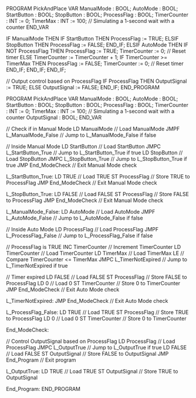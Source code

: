 PROGRAM PickAndPlace
VAR
    ManualMode : BOOL;
    AutoMode : BOOL;
    StartButton : BOOL;
    StopButton : BOOL;
    ProcessFlag : BOOL;
    TimerCounter : INT := 0;
    TimerMax : INT := 100; // Simulating a 1-second wait with a counter
END_VAR

IF ManualMode THEN
    IF StartButton THEN
        ProcessFlag := TRUE;
    ELSIF StopButton THEN
        ProcessFlag := FALSE;
    END_IF;
ELSIF AutoMode THEN
    IF NOT ProcessFlag THEN
        ProcessFlag := TRUE;
        TimerCounter := 0; // Reset timer
    ELSE
        TimerCounter := TimerCounter + 1;
        IF TimerCounter >= TimerMax THEN
            ProcessFlag := FALSE;
            TimerCounter := 0; // Reset timer
        END_IF;
    END_IF;
END_IF;

// Output control based on ProcessFlag
IF ProcessFlag THEN
    OutputSignal := TRUE;
ELSE
    OutputSignal := FALSE;
END_IF;
END_PROGRAM

PROGRAM PickAndPlace
VAR
    ManualMode : BOOL;
    AutoMode : BOOL;
    StartButton : BOOL;
    StopButton : BOOL;
    ProcessFlag : BOOL;
    TimerCounter : INT := 0;
    TimerMax : INT := 100; // Simulating a 1-second wait with a counter
    OutputSignal : BOOL;
END_VAR

// Check if in Manual Mode
LD ManualMode          // Load ManualMode
JMPF L_ManualMode_False // Jump to L_ManualMode_False if false

// Inside Manual Mode
LD StartButton         // Load StartButton
JMPC L_StartButton_True // Jump to L_StartButton_True if true
LD StopButton          // Load StopButton
JMPC L_StopButton_True  // Jump to L_StopButton_True if true
JMP End_ModeCheck       // Exit Manual Mode check

L_StartButton_True:
LD TRUE                // Load TRUE
ST ProcessFlag         // Store TRUE to ProcessFlag
JMP End_ModeCheck       // Exit Manual Mode check

L_StopButton_True:
LD FALSE               // Load FALSE
ST ProcessFlag         // Store FALSE to ProcessFlag
JMP End_ModeCheck       // Exit Manual Mode check

L_ManualMode_False:
LD AutoMode            // Load AutoMode
JMPF L_AutoMode_False   // Jump to L_AutoMode_False if false

// Inside Auto Mode
LD ProcessFlag         // Load ProcessFlag
JMPF L_ProcessFlag_False // Jump to L_ProcessFlag_False if false

// ProcessFlag is TRUE
INC TimerCounter       // Increment TimerCounter
LD TimerCounter        // Load TimerCounter
LD TimerMax            // Load TimerMax
LE                     // Compare TimerCounter <= TimerMax
JMPC L_TimerNotExpired  // Jump to L_TimerNotExpired if true

// Timer expired
LD FALSE               // Load FALSE
ST ProcessFlag         // Store FALSE to ProcessFlag
LD 0                   // Load 0
ST TimerCounter        // Store 0 to TimerCounter
JMP End_ModeCheck       // Exit Auto Mode check

L_TimerNotExpired:
JMP End_ModeCheck       // Exit Auto Mode check

L_ProcessFlag_False:
LD TRUE                // Load TRUE
ST ProcessFlag         // Store TRUE to ProcessFlag
LD 0                   // Load 0
ST TimerCounter        // Store 0 to TimerCounter

End_ModeCheck:

// Control OutputSignal based on ProcessFlag
LD ProcessFlag         // Load ProcessFlag
JMPC L_OutputTrue       // Jump to L_OutputTrue if true
LD FALSE               // Load FALSE
ST OutputSignal        // Store FALSE to OutputSignal
JMP End_Program         // Exit program

L_OutputTrue:
LD TRUE                // Load TRUE
ST OutputSignal        // Store TRUE to OutputSignal

End_Program:
END_PROGRAM
